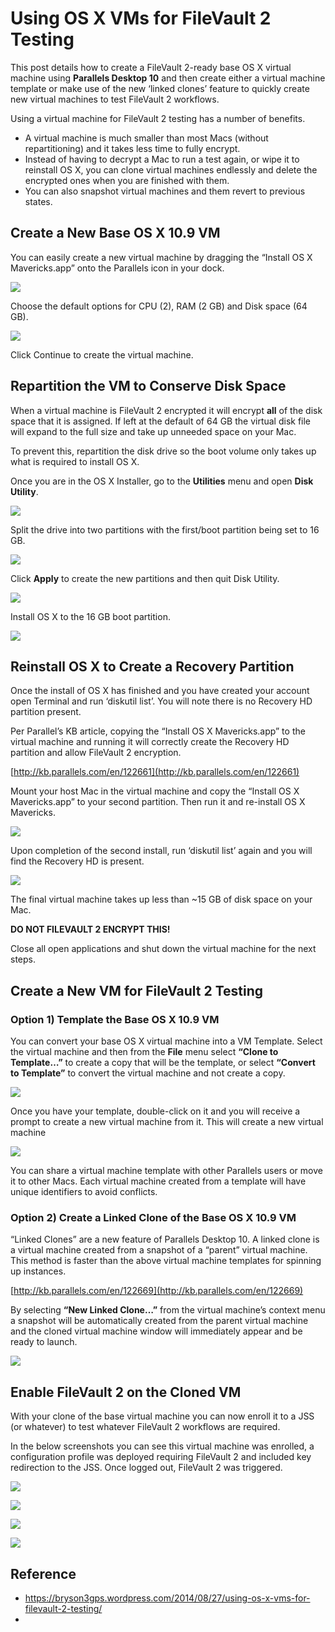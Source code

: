 
# Using OS X VMs for FileVault 2 Testing

This post details how to create a FileVault 2-ready base OS X virtual machine using **Parallels Desktop 10** and then create either a virtual machine template or make use of the new ‘linked clones’ feature to quickly create new virtual machines to test FileVault 2 workflows.

Using a virtual machine for FileVault 2 testing has a number of benefits.

-   A virtual machine is much smaller than most Macs (without repartitioning) and it takes less time to fully encrypt.
-   Instead of having to decrypt a Mac to run a test again, or wipe it to reinstall OS X, you can clone virtual machines endlessly and delete the encrypted ones when you are finished with them.
-   You can also snapshot virtual machines and them revert to previous states.

## **Create a New Base OS X 10.9 VM**

You can easily create a new virtual machine by dragging the “Install OS X Mavericks.app” onto the Parallels icon in your dock.

![](./img/fv2_vm_02.png?w=104&h=150)

Choose the default options for CPU (2), RAM (2 GB) and Disk space (64 GB).

![](./img/fv2_vm_01.png?w=300&h=211)

Click Continue to create the virtual machine.

## **Repartition the VM to Conserve Disk Space**

When a virtual machine is FileVault 2 encrypted it will encrypt **all** of the disk space that it is assigned.  If left at the default of 64 GB the virtual disk file will expand to the full size and take up unneeded space on your Mac.

To prevent this, repartition the disk drive so the boot volume only takes up what is required to install OS X.

Once you are in the OS X Installer, go to the **Utilities** menu and open **Disk Utility**.

![](./img/fv2_vm_03.png?w=300&h=237)

Split the drive into two partitions with the first/boot partition being set to 16 GB.

![](./img/fv2_vm_04.png?w=300&h=237)

Click **Apply** to create the new partitions and then quit Disk Utility.

[![](./img/fv2_vm_05.png?w=300&h=189)](./img/fv2_vm_05.png)

Install OS X to the 16 GB boot partition.

![](./img/fv2_vm_06.png?w=300&h=237)

## **Reinstall OS X to Create a Recovery Partition**

Once the install of OS X has finished and you have created your account open Terminal and run ‘diskutil list’.  You will note there is no Recovery HD partition present.

Per Parallel’s KB article, copying the “Install OS X Mavericks.app” to the virtual machine and running it will correctly create the Recovery HD partition and allow FileVault 2 encryption.

[http://kb.parallels.com/en/122661](http://kb.parallels.com/en/122661)

Mount your host Mac in the virtual machine and copy the “Install OS X Mavericks.app” to your second partition.  Then run it and re-install OS X Mavericks.

![](./img/fv2_vm_07.png?w=300&h=237)

Upon completion of the second install, run ‘diskutil list’ again and you will find the Recovery HD is present.

![](./img/fv2_vm_08.png?w=300&h=187)

The final virtual machine takes up less than ~15 GB of disk space on your Mac.

**DO NOT FILEVAULT 2 ENCRYPT THIS!**

Close all open applications and shut down the virtual machine for the next steps.

## **Create a New VM for FileVault 2 Testing**

### **Option 1) Template the Base OS X 10.9 VM**

You can convert your base OS X virtual machine into a VM Template.  Select the virtual machine and then from the **File** menu select **“Clone to Template…”** to create a copy that will be the template, or select **“Convert to Template”** to convert the virtual machine and not create a copy.

![](./img/fv2_vm_09.png?w=300&h=125)

Once you have your template, double-click on it and you will receive a prompt to create a new virtual machine from it.  This will create a new virtual machine

![](./img/fv2_vm_10.png?w=300&h=133)

You can share a virtual machine template with other Parallels users or move it to other Macs.  Each virtual machine created from a template will have unique identifiers to avoid conflicts.

### **Option 2) Create a Linked Clone of the Base OS X 10.9 VM**

“Linked Clones” are a new feature of Parallels Desktop 10.  A linked clone is a virtual machine created from a snapshot of a “parent” virtual machine.  This method is faster than the above virtual machine templates for spinning up instances.

[http://kb.parallels.com/en/122669](http://kb.parallels.com/en/122669)

By selecting **“New Linked Clone…”** from the virtual machine’s context menu a snapshot will be  automatically created from the parent virtual machine and the cloned virtual machine window will immediately appear and be ready to launch.

![](./img/fv2_vm_11.png?w=300&h=170)

## **Enable FileVault 2 on the Cloned VM**

With your clone of the base virtual machine you can now enroll it to a JSS (or whatever) to test whatever FileVault 2 workflows are required.

In the below screenshots you can see this virtual machine was enrolled, a configuration profile was deployed requiring FileVault 2 and included key redirection to the JSS.  Once logged out, FileVault 2 was triggered.

![](./img/fv2_vm_12.png?w=300&h=237)

![](./img/fv2_vm_13.png?w=300&h=237)

![](./img/fv2_vm_14.png?w=300&h=237)

![](./img/fv2_vm_15.png?w=450&h=89)

## Reference

* https://bryson3gps.wordpress.com/2014/08/27/using-os-x-vms-for-filevault-2-testing/
* 